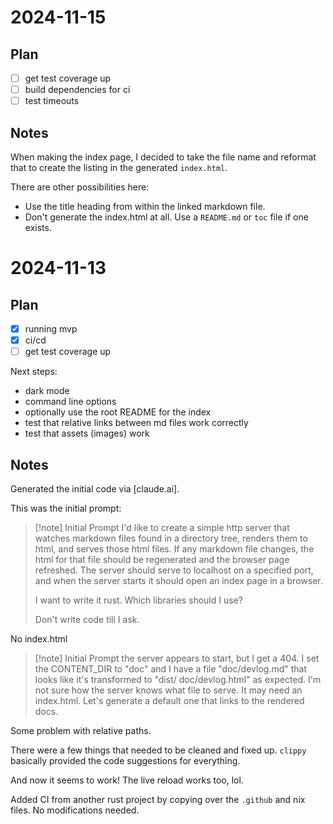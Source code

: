 # 2024-11-15

## Plan

- [ ] get test coverage up
- [ ] build dependencies for ci
- [ ] test timeouts

## Notes

When making the index page, I decided to take the file name and 
reformat that to create the listing in the generated `index.html`.

There are other possibilities here:
- Use the title heading from within the linked markdown file.
- Don't generate the index.html at all. Use a `README.md` or `toc`
  file if one exists.
  

# 2024-11-13

## Plan

- [x] running mvp
- [x] ci/cd
- [ ] get test coverage up

Next steps:
- dark mode
- command line options
- optionally use the root README for the index
- test that relative links between md files work correctly
- test that assets (images) work

## Notes

Generated the initial code via [claude.ai].

This was the initial prompt:

> [!note] Initial Prompt
> I'd like to create a simple http server that watches markdown files found
> in a directory tree, renders them to html, and serves those html files. If any
> markdown file changes, the html for that file should be regenerated and the
> browser page refreshed. The server should serve to localhost on a specified
> port, and when the server starts it should open an index page in a browser.
> 
> I want to write it rust. Which libraries should I use?
>
> Don't write code till I ask.

No index.html

> [!note] Initial Prompt
> the server appears to start, but I get a 404. I set the CONTENT_DIR to "doc"
> and I have a file "doc/devlog.md" that looks like it's transformed to "dist/
> doc/devlog.html" as expected. I'm not sure how the server knows what file to
> serve. It may need an index.html. Let's generate a default one that links to the
> rendered docs.

Some problem with relative paths.

There were a few things that needed to be cleaned and fixed up. `clippy`
basically provided the code suggestions for everything.

And now it seems to work! The live reload works too, lol.

Added CI from another rust project by copying over the `.github` and nix files.
No modifications needed.

